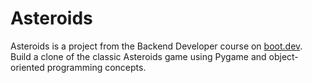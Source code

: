 # Asteroids

Asteroids is a project from the Backend Developer course on [boot.dev](https://www.boot.dev).
Build a clone of the classic Asteroids game using Pygame and object-oriented programming concepts.
